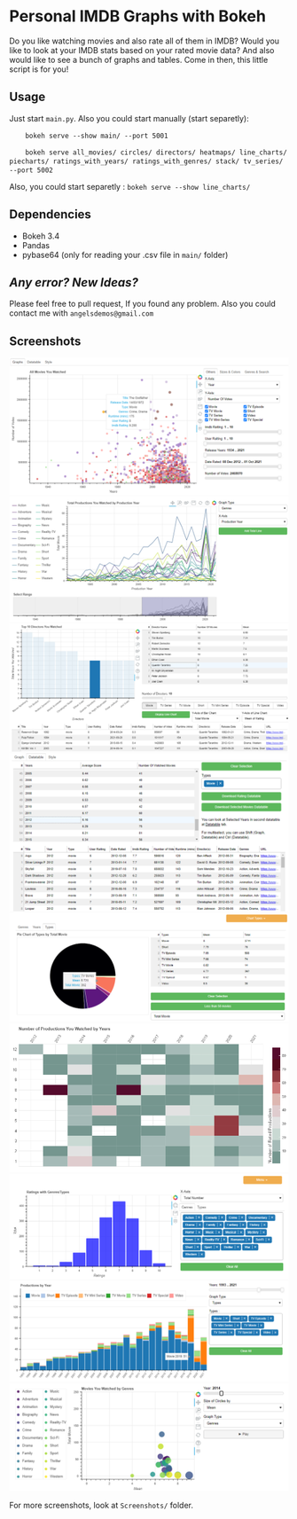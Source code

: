 # Personal IMDB Graphs with Bokeh
Do you like watching movies and also rate all of them in IMDB? Would you like to look at your IMDB stats based on your rated movie data? And also would like to see a bunch of graphs and tables. Come in then, this little script is for you!

## Usage
Just start `main.py`. Also you could start manually (start separetly):

```
    bokeh serve --show main/ --port 5001
```
```
    bokeh serve all_movies/ circles/ directors/ heatmaps/ line_charts/ piecharts/ ratings_with_years/ ratings_with_genres/ stack/ tv_series/ --port 5002
```
Also, you could start separetly :
`bokeh serve --show line_charts/`

## Dependencies
* Bokeh 3.4
* Pandas
* pybase64 (only for reading your .csv file in `main/` folder)

## _Any error? New Ideas?_
Please feel free to pull request, If you found any problem. Also you could contact me with `angelsdemos@gmail.com`

## Screenshots

![All Movies](https://github.com/angelsdemos/Personal-IMDB-Graphs-with-Bokeh/blob/0bf2bd3e1fac1a6ce7a89836ad8ef6a5ff0d2e61/Screenshots/imdbgraphs.png)
![Line Charts](https://github.com/angelsdemos/Personal-IMDB-Graphs-with-Bokeh/blob/0bf2bd3e1fac1a6ce7a89836ad8ef6a5ff0d2e61/Screenshots/imdbgraphs6.png)
![Directors](https://github.com/angelsdemos/Personal-IMDB-Graphs-with-Bokeh/blob/0bf2bd3e1fac1a6ce7a89836ad8ef6a5ff0d2e61/Screenshots/imdbgraphs8.png)
![Datatable](https://github.com/angelsdemos/Personal-IMDB-Graphs-with-Bokeh/blob/0bf2bd3e1fac1a6ce7a89836ad8ef6a5ff0d2e61/Screenshots/imdbgraphs4.png)
![Pie Chart](https://github.com/angelsdemos/Personal-IMDB-Graphs-with-Bokeh/blob/0bf2bd3e1fac1a6ce7a89836ad8ef6a5ff0d2e61/Screenshots/imdbgraphs2.png)
![Heatmap](https://github.com/angelsdemos/Personal-IMDB-Graphs-with-Bokeh/blob/0bf2bd3e1fac1a6ce7a89836ad8ef6a5ff0d2e61/Screenshots/imdbgraphs10.png)
![Heatmap](https://github.com/angelsdemos/Personal-IMDB-Graphs-with-Bokeh/blob/0bf2bd3e1fac1a6ce7a89836ad8ef6a5ff0d2e61/Screenshots/imdbgraphs3.png)
![Stack](https://github.com/angelsdemos/Personal-IMDB-Graphs-with-Bokeh/blob/0bf2bd3e1fac1a6ce7a89836ad8ef6a5ff0d2e61/Screenshots/imdbgraphs7.png)
![Circles](https://github.com/angelsdemos/Personal-IMDB-Graphs-with-Bokeh/blob/0bf2bd3e1fac1a6ce7a89836ad8ef6a5ff0d2e61/Screenshots/imdbgraphs11.png)

For more screenshots, look at `Screenshots/` folder.
